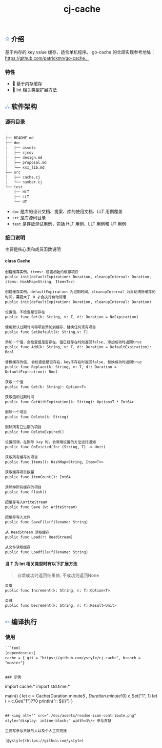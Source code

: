 <div align="center">
<h1>cj-cache</h1>
</div>

<p align="center">
<img alt="" src="https://img.shields.io/badge/release-v0.0.1-brightgreen" style="display: inline-block;" />
<img alt="" src="https://img.shields.io/badge/build-pass-brightgreen" style="display: inline-block;" />
<img alt="" src="https://img.shields.io/badge/cjc-v0.34.3-brightgreen" style="display: inline-block;" />
<img alt="" src="https://img.shields.io/badge/cjcov-93%25-brightgreen" style="display: inline-block;" />
<img alt="" src="https://img.shields.io/badge/project-open-brightgreen" style="display: inline-block;" />
</p>

## <img alt="" src="./doc/assets/readme-icon-introduction.png" style="display: inline-block;" width=3%/> 介绍

基于内存的 key value 缓存，适合单机程序。 go-cache 的仓颉实现参考地址：https://github.com/patrickmn/go-cache。

### 特性

- 🚀 基于内存缓存
- 💪 Int 相关类型扩展方法

## <img alt="" src="./doc/assets/readme-icon-framework.png" style="display: inline-block;" width=3%/> 软件架构

### 源码目录

```shell
.
├── README.md
├── doc
│   ├── assets   
│   ├── cjcov   
│   ├── design.md  
│   ├── proposal.md
│   └── xxx_lib.md 
├── src
│   ├── cache.cj
│   └── number.cj
└── test   
    ├── HLT
    ├── LLT
    └── UT
```

- `doc` 是库的设计文档、提案、库的使用文档、LLT 用例覆盖
- `src` 是库源码目录
- `test` 是存放测试用例，包括 HLT 用例、LLT 用例和 UT 用例

### 接口说明

主要是核心类和成员函数说明

#### class Cache<T>

```
创建缓存实例，items: 设置初始的缓存项目
public init(defaultExpiration: Duration, cleanupInterval: Duration, items: HashMap<String, Item<T>>)

创建缓存实例，defaultExpiration 为过期时间，cleanupInterval 为自动清除缓存的时间，需要大于 0 才会执行自动清理
public init(defaultExpiration: Duration, cleanupInterval: Duration)

设置值，不检查是否存在
public func Set(k: String, v: T, d!: Duration = NoExpiration)

使用默认过期时间将项目添加到缓存，替换任何现有项目
public func SetDefault(k: String,v: T)

添加一个值，会检查值是否存在，值已经存在时则返回false, 添加成功时返回true
public func Add(k: String, v: T, d!: Duration = DefaultExpiration): Bool

替换缓存的值, 会检查值是否存在，key不存在时返回false, 替换成功时返回true
public func Replace(k: String, v: T, d!: Duration = DefaultExpiration): Bool

获取一个值
public func Get(k: String): Option<T>

获取值和过期时间
public func GetWithExpiration(k: String): Option<T * Int64>

删除一个项目
public func Delete(k: String)

删除所有已过期的项目
public func DeleteExpired()

设置回调，在删除 key 时，会调用设置的方法进行通知
public func OnEvicted(fn: (String, T) -> Unit)

获取所有缓存的项目
public func Items(): HashMap<String, Item<T>>

获取缓存项目数量
public func ItemCount(): Int64

清除掉所有缓存的项目
public func Flush()

把缓存写入WriteStream
public func Save (w: WriteStream)

把缓存写入文件
public func SaveFile(filename: String)

从 ReadStream 读取缓存
public func Load(r: ReadStream)

从文件读取缓存
public func Loadfile(filename: String)
```

#### 当 T 为 Int 相关类型时有以下扩展方法
> 自增成功时返回结果值, 不成功则返回None

```
自增
public func Increment(k: String, n: T):Option<T>

自减
public func Decrement(k: String, n: T):Result<Unit>
```

## <img alt="" src="./doc/assets/readme-icon-compile.png" style="display: inline-block;" width=3%/> 编译执行

### 使用

```
```toml
[dependencies]
cache = { git = "https://github.com/ystyle/cj-cache", branch = "master"}
```
```

### 示例

```
import cache.*
import std.time.*

main() {
    let c = Cache<Int64>(Duration.minute*5 , Duration.minute*10)
    c.Set("1", 1)
    let i = c.Get("1")??0
    println("i: ${i}")
}
```

## <img alt="" src="./doc/assets/readme-icon-contribute.png" style="display: inline-block;" width=3%/> 参与贡献

主要写参与贡献的人以及个人主页链接

[@ystyle](https://github.com/ystyle)


